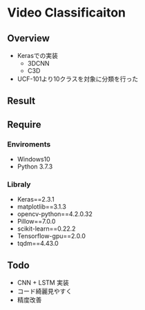 # Video Classificaiton

## Overview

- Kerasでの実装
  - 3DCNN
  - C3D
- UCF-101より10クラスを対象に分類を行った

## Result

## Require

### Enviroments

- Windows10
- Python 3.7.3

### Libraly

- Keras==2.3.1
- matplotlib==3.1.3
- opencv-python==4.2.0.32
- Pillow==7.0.0
- scikit-learn==0.22.2
- Tensorflow-gpu==2.0.0
- tqdm==4.43.0

## Todo

- CNN + LSTM 実装
- コード綺麗見やすく
- 精度改善
